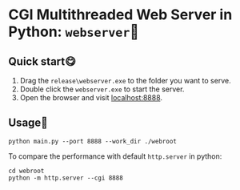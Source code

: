 # CGI Multithreaded Web Server in Python: `webserver`🚀

## Quick start😋

1. Drag the `release\webserver.exe` to the folder you want to serve.
2. Double click the `webserver.exe` to start the server.
3. Open the browser and visit [localhost:8888](http://localhost:8888).

## Usage🧰

```shell
python main.py --port 8888 --work_dir ./webroot 
```

To compare the performance with default `http.server` in python:

```shell
cd webroot
python -m http.server --cgi 8888
```
